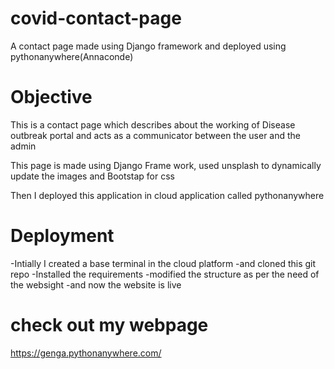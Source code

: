 # covid-contact-page
A contact page made using Django framework and deployed using pythonanywhere(Annaconde)

# Objective

This is a contact page which describes about the working of Disease outbreak portal and acts as a communicator between the user and the admin

This page is made using Django Frame work, used unsplash to dynamically update the images and Bootstap for css

Then I deployed this application in cloud application called pythonanywhere

# Deployment

  -Intially I created a base terminal in the cloud platform
  -and cloned this git repo
  -Installed the requirements
  -modified the structure as per the need of the websight 
  -and now the website is live
  

# check out my webpage

https://genga.pythonanywhere.com/

